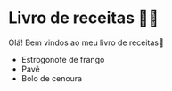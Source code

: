 # Livro de receitas :man_cook:

Olá! Bem vindos ao meu livro de receitas:wave:

- Estrogonofe de frango
- Pavê
- Bolo de cenoura

